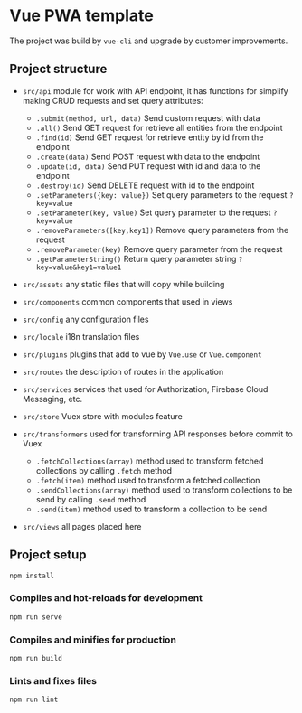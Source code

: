 # Vue PWA template
The project was build by `vue-cli` and upgrade by customer improvements.

## Project structure
- `src/api` module for work with API endpoint, it has functions for simplify making CRUD requests and set query attributes:
    - `.submit(method, url, data)` Send custom request with data
    - `.all()` Send GET request for retrieve all entities from the endpoint
    - `.find(id)` Send GET request for retrieve entity by id from the endpoint
    - `.create(data)` Send POST request with data to the endpoint
    - `.update(id, data)` Send PUT request with id and data to the endpoint
    - `.destroy(id)` Send DELETE request with id to the endpoint
    - `.setParameters({key: value})` Set query parameters to the request `?key=value`
    - `.setParameter(key, value)` Set query parameter to the request `?key=value`
    - `.removeParameters([key,key1])` Remove query parameters from the request
    - `.removeParameter(key)` Remove query parameter from the request
    - `.getParameterString()` Return query parameter string `?key=value&key1=value1`
- `src/assets` any static files that will copy while building
- `src/components` common components that used in views
- `src/config` any configuration files
- `src/locale` i18n translation files
- `src/plugins` plugins that add to vue by `Vue.use` or `Vue.component`
- `src/routes` the description of routes in the application
- `src/services` services that used for Authorization, Firebase Cloud Messaging, etc. 
- `src/store` Vuex store with modules feature
- `src/transformers` used for transforming API responses before commit to Vuex
    - `.fetchCollections(array)` method used to transform fetched collections by calling `.fetch` method
    - `.fetch(item)` method used to transform a fetched collection
    - `.sendCollections(array)` method used to transform collections to be send by calling `.send` method
    - `.send(item)` method used to transform a collection to be send
     
- `src/views` all pages placed here 
 

## Project setup
```
npm install
```

### Compiles and hot-reloads for development
```
npm run serve
```

### Compiles and minifies for production
```
npm run build
```

### Lints and fixes files
```
npm run lint
```